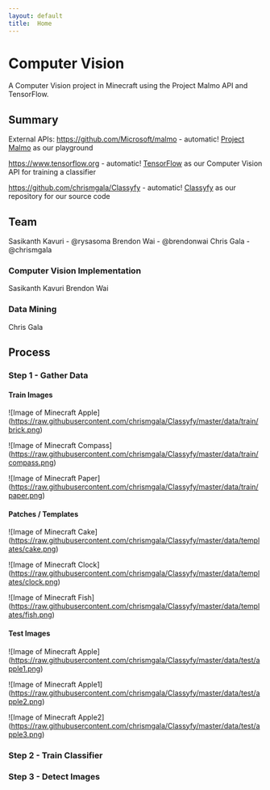 ```yaml
---
layout: default
title:  Home
---
```


# Computer Vision
A Computer Vision project in Minecraft using the Project Malmo API and TensorFlow.


## Summary
External APIs:
https://github.com/Microsoft/malmo - automatic!
[Project Malmo](https://github.com/Microsoft/malmo) as our playground

https://www.tensorflow.org - automatic!
[TensorFlow](https://www.tensorflow.org) as our Computer Vision API for training a classifier

https://github.com/chrismgala/Classyfy - automatic!
[Classyfy](https://github.com/chrismgala/Classyfy) as our repository for our source code


## Team
Sasikanth Kavuri - @rysasoma
Brendon Wai - @brendonwai
Chris Gala - @chrismgala

### Computer Vision Implementation
Sasikanth Kavuri
Brendon Wai

### Data Mining
Chris Gala


## Process
### Step 1 - Gather Data

#### Train Images
![Image of Minecraft Apple]
(https://raw.githubusercontent.com/chrismgala/Classyfy/master/data/train/brick.png)

![Image of Minecraft Compass]
(https://raw.githubusercontent.com/chrismgala/Classyfy/master/data/train/compass.png)

![Image of Minecraft Paper]
(https://raw.githubusercontent.com/chrismgala/Classyfy/master/data/train/paper.png)

#### Patches / Templates
![Image of Minecraft Cake]
(https://raw.githubusercontent.com/chrismgala/Classyfy/master/data/templates/cake.png)

![Image of Minecraft Clock]
(https://raw.githubusercontent.com/chrismgala/Classyfy/master/data/templates/clock.png)

![Image of Minecraft Fish]
(https://raw.githubusercontent.com/chrismgala/Classyfy/master/data/templates/fish.png)

#### Test Images
![Image of Minecraft Apple]
(https://raw.githubusercontent.com/chrismgala/Classyfy/master/data/test/apple1.png)

![Image of Minecraft Apple1]
(https://raw.githubusercontent.com/chrismgala/Classyfy/master/data/test/apple2.png)

![Image of Minecraft Apple2]
(https://raw.githubusercontent.com/chrismgala/Classyfy/master/data/test/apple3.png)


### Step 2 - Train Classifier


### Step 3 - Detect Images
